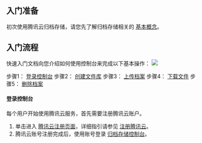 ## 入门准备
初次使用腾讯云归档存储，请您先了解归档存储相关的 [基本概念](https://cloud.tencent.com/document/product/572/8727)。


## 入门流程
快速入门文档向您介绍如何使用控制台来完成以下基本操作：
![](https://main.qcloudimg.com/raw/1a5ecd77cb71f0f7a5ed62689b8b6cf3.svg)

步骤1： [登录控制台](#login)
步骤2： [创建文件库](https://cloud.tencent.com/document/product/572/18234)
步骤3： [上传档案](https://cloud.tencent.com/document/product/572/18232)
步骤4： [下载文件](https://cloud.tencent.com/document/product/572/18233)
步骤5： [删除档案](https://cloud.tencent.com/document/product/572/18235)


<span id="login"></a>


#### 登录控制台

每个用户开始使用腾讯云服务，首先需要注册腾讯云账户。

1. 单击进入 [腾讯云注册页面](https://cloud.tencent.com/register)，详细指引请参见 [注册腾讯云](https://cloud.tencent.com/document/product/378/17985)。
2. 腾讯云账号注册完成后，使用账号登录 [归档存储控制台](https://console.cloud.tencent.com/cas)。

